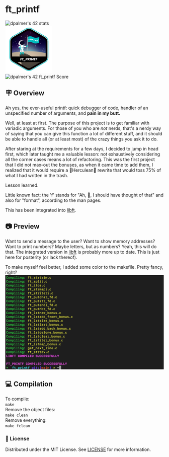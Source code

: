 # ft_printf
![dpalmer's 42 stats](https://badge42.vercel.app/api/v2/cli5pb141011308mh1fmi5qrq/stats?cursusId=21&coalitionId=271)  
![Achievement Unlocked!](./assets/ft_printfe.png)  
![dpalmer's 42 ft_printf Score](https://badge42.vercel.app/api/v2/cli5pb141011308mh1fmi5qrq/project/2872716)
## 🪧 Overview
Ah yes, the ever-useful printf: quick debugger of code, handler of an unspecified number of arguments, and **pain in my butt.**

Well, at least at first. The purpose of this project is to get familiar with variadic arguments. For those of you who are _not_ nerds, that's a nerdy way of saying that you can give this function a lot of different stuff, and it should be able to handle all (or at least most) of the crazy things you ask it to do.

After staring at the requirements for a few days, I decided to jump in head first, which later taught me a valuable lesson: not exhaustively considering all the corner cases means a lot of refactoring. This was the first project that I did not max-out the bonuses, as when it came time to add them, I realized that it would require a 💪Herculean💪 rewrite that would toss 75% of what I had written in the trash.

Lesson learned.

Little known fact: the 'f' stands for "Ah, 🤬, I should have thought of that" and also for "format", according to the man pages.


This has been integrated into [libft](https://github.com/forbidden-arts/libft).

## 📷 Preview
Want to send a message to the user? Want to show memory addresses? Want to print numbers? Maybe letters, but as numbers? Yeah, this will do that. The integrated version in [libft](https://github.com/forbidden-arts/libft) is probably more up to date. This is just here for posterity (or lack thereof).

To make myself feel better, I added some color to the makefile. Pretty fancy, right?
![Screenshot](./assets/screenshot_printf.png)

## 💻 Compilation
To compile:  
```make```  
Remove the object files:  
```make clean```  
Remove everything:  
```make fclean```  

### 📝 License
Distributed under the MIT License. See [LICENSE](LICENSE) for more information.
